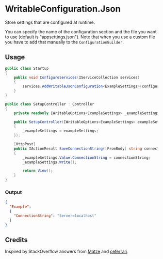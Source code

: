 # WritableConfiguration.Json

Store settings that are configured at runtime.

You can specify the name of the configuration section and the file you want to use (default is "appsettings.json").
Note that when you use a custom file you have to add that manually to the `ConfigurationBuilder`.

## Usage
~~~~csharp
public class Startup
{
    public void ConfigureServices(IServiceCollection services)
    {
        services.AddWritableJsonConfiguration<ExampleSettings>(configuration.GetSection("Example"), "example.json");
    }
}

public class SetupController : Controller
{
    private readonly IWritableOptions<ExampleSettings> _exampleSettings;

    public SetupController(IWritableOptions<ExampleSettings> exampleSettings)
    {
	    _exampleSettings = exampleSettings;
    });

    [HttpPost]
    public IActionResult SaveConnectionString([FromBody] string connectionString)
    {
        _exampleSettings.Value.ConnectionString = connectionString;
        _exampleSettings.Write();

        return View();
    }
}
~~~~
### Output

~~~~json
{
  "Example":
  {
    "ConnectionString": "Server=localhost"
  }
}
~~~~

## Credits

Inspired by StackOverflow answers from [Matze](https://stackoverflow.com/a/42705862/) and [ceferrari](https://stackoverflow.com/a/45986656/).